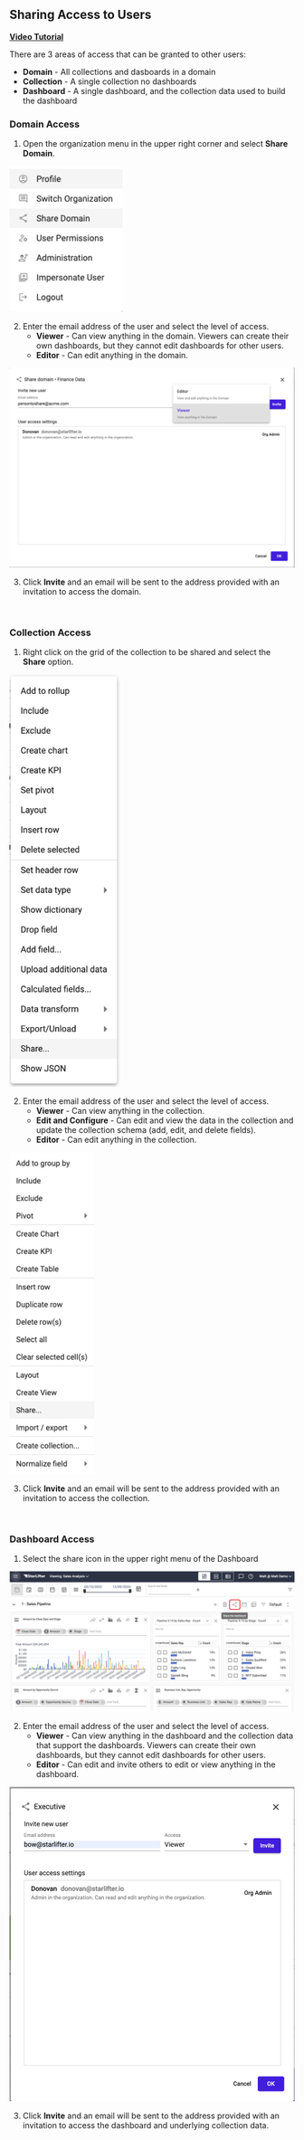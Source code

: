 ## Sharing Access to Users

[**Video Tutorial**](https://youtu.be/-z-MOrKmMG4?feature=shared)

There are 3 areas of access that can be granted to other users:
* **Domain** -  All collections and dasboards in a domain
* **Collection** -  A single collection no dashboards
* **Dashboard**  - A single dashboard, and the collection data used to build the dashboard

### Domain Access

1.	Open the organization menu in the upper right corner and select **Share Domain**.

<img src="../assets/share_domain.png"  style="width:200px" class="border"></img>

2.  Enter the email address of the user and select the level of access.
    * **Viewer** - Can view anything in the domain. Viewers can create their own dashboards, but they cannot edit dashboards for other users.
    * **Editor** - Can edit anything in the domain.

<img src="../assets/sharing_access_domain_2.png"  style="width:600px" class="border"></img>

3.  Click **Invite** and an email will be sent to the address provided with an invitation to access the domain.

<br>

### Collection Access

1.	Right click on the grid of the collection to be shared and select the **Share** option.

<img src="../assets/sharing_access_collection_1.png"  style="width:200px" class="border"></img>

2.  Enter the email address of the user and select the level of access.
    * **Viewer** - Can view anything in the collection.
    * **Edit and Configure** - Can edit and view the data in the collection and update the collection schema (add, edit, and delete fields).
    * **Editor** - Can edit anything in the collection.

<img src="../assets/share_domain_2.png"  style="width:150px" class="border"></img>

3.  Click **Invite** and an email will be sent to the address provided with an invitation to access the collection.

<br>

### Dashboard Access
1.	Select the share icon in the upper right menu of the Dashboard

<img src="../assets/dashboard_share_matt.png"  style="width:800px" class="border"></img>

2.  Enter the email address of the user and select the level of access.
    * **Viewer** - Can view anything in the dashboard and the collection data that support the dashboards. Viewers can create their own dashboards, but they cannot edit dashboards for other users.
    * **Editor** - Can edit and invite others to edit or view anything in the dashboard.

<img src="../assets/sharing_access_dashboard_2.png"  style="width:600px" class="border"></img>

3.  Click **Invite** and an email will be sent to the address provided with an invitation to access the dashboard and underlying collection data.




